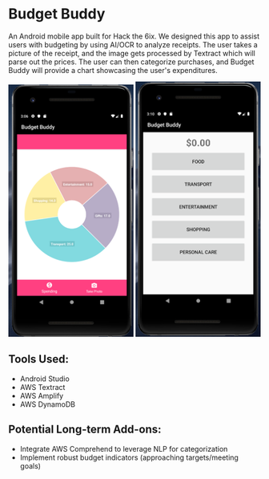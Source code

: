 # Budget Buddy
An Android mobile app built for Hack the 6ix. We designed this app to assist users with budgeting by using AI/OCR to analyze receipts. The user takes a picture of the receipt, and the image gets processed by Textract which will parse out the prices. The user can then categorize purchases, and Budget Buddy will provide a chart showcasing the user's expenditures.

<p align="center">
    <img src="./screenshots/1.png" width="250"> <img src="./screenshots/2.png" width="250">
<p>

## Tools Used:
- Android Studio
- AWS Textract
- AWS Amplify
- AWS DynamoDB

## Potential Long-term Add-ons:
- Integrate AWS Comprehend to leverage NLP for categorization
- Implement robust budget indicators (approaching targets/meeting goals)
